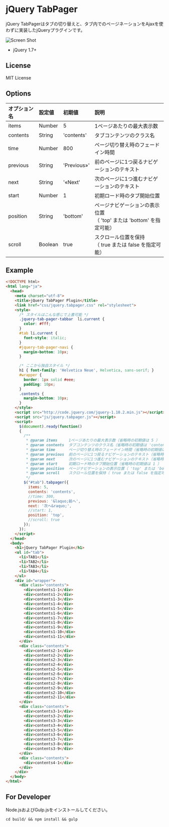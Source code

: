 # jQuery TabPager

jQuery TabPagerはタブの切り替えと、タブ内でのページネーションをAjaxを使わずに実装したjQueryプラグインです。

![Screen Shot](https://raw.github.com/tsuyoshiwebcake/jq-plugin-tab-pager/master/screenshot.png)

  - jQuery 1.7+

## License

MIT License

## Options

| オプション名 | 設定値 | 初期値 | 説明 |
|:--|:--|:--|:--|
| items | Number | 5  | 1ページあたりの最大表示数 |
| contents | String | 'contents'  | タブコンテンツのクラス名 |
| time | Number | 800  | ページ切り替え時のフェードイン時間 |
| previous | String | 'Previous»'  |  	前のページに1つ戻るナビゲーションのテキスト |
| next | String | '«Next'  | 次のページに1つ進むナビゲーションのテキスト |
| start | Number | 1  | 初期ロード時のタブ開始位置 |
| position | String | 'bottom'  |  	ページナビゲーションの表示位置<br />（ 'top' または 'bottom' を指定可能） |
| scroll | Boolean | true  |  	スクロール位置を保持<br />（ true または false を指定可能） |

## Example

``` html
<!DOCTYPE html>
<html lang="ja">
  <head>
    <meta charset="utf-8">
    <title>jQuery TabPager Plugin</title>
    <link href="css/jquery.tabpager.css" rel="stylesheet">
    <style>
      /* スタイルはこんな感じで上書可能 */
      .jquery-tab-pager-tabbar  li.current {
        color: #fff;
      }
      #tab li.current {
        font-style: italic;
      }
      #jquery-tab-pager-navi {
        margin-bottom: 10px;
      }

      /* ここから独自スタイル */
      h1 { font-family: 'Helvetica Neue', Helvetica, sans-serif; }
      #wrapper {
        border: 1px solid #eee;
        padding: 10px;
      }
      .contents {
        margin-bottom: 10px;
      }
    </style>
    <script src="http://code.jquery.com/jquery-1.10.2.min.js"></script>
    <script src="js/jquery.tabpager.js"></script>
    <script>
      $(document).ready(function()
      {
        /**
         * @param items		1ページあたりの最大表示数（省略時の初期値は 5 ）
         * @param contents	タブコンテンツのクラス名（省略時の初期値は 'contents' ）
         * @param time		ページ切り替え時のフェードイン時間（省略時の初期値は 800 ）
         * @param previous	前のページに1つ戻るナビゲーションのテキスト（省略時の初期値は 'Previous&raquo;' ）
         * @param next		次のページに1つ進むナビゲーションのテキスト（省略時の初期値は '&laquo;Next' ）
         * @param start		初期ロード時のタブ開始位置（省略時の初期値は 1 ）
         * @param position	ページナビゲーションの表示位置（ 'top' または 'bottom' を指定可能で省略時の初期値は 'bottom' ）
         * @param scroll	スクロール位置を保持（ true または false を指定可能で省略時の初期値は true ）
         */
        $("#tab").tabpager({
          items: 5,
          contents: 'contents',
          //time: 300,
          previous: '&laquo;前へ',
          next: '次へ&raquo;',
          //start: 1,
          position: 'top',
          //scroll: true
        });
      });
    </script>
  </head>
  <body>
    <h1>jQuery TabPager Plugin</h1>
    <ul id="tab">
      <li>TAB1</li>
      <li>TAB2</li>
      <li>TAB3</li>
      <li>TAB4</li>
    </ul>
    <div id="wrapper">
      <div class="contents">
        <div>contents1-1</div>
        <div>contents1-2</div>
        <div>contents1-3</div>
        <div>contents1-4</div>
        <div>contents1-5</div>
        <div>contents1-6</div>
        <div>contents1-7</div>
        <div>contents1-8</div>
        <div>contents1-9</div>
        <div>contents1-10</div>
        <div>contents1-11</div>
      </div>
      <div class="contents">
        <div>contents2-1</div>
        <div>contents2-2</div>
        <div>contents2-3</div>
        <div>contents2-4</div>
        <div>contents2-5</div>
        <div>contents2-6</div>
        <div>contents2-7</div>
        <div>contents2-8</div>
        <div>contents2-9</div>
        <div>contents2-10</div>
        <div>contents2-11</div>
      </div>
      <div class="contents">
        <div>contents3-1</div>
        <div>contents3-2</div>
        <div>contents3-3</div>
        <div>contents3-4</div>
        <div>contents3-5</div>
        <div>contents3-6</div>
        <div>contents3-7</div>
        <div>contents3-8</div>
        <div>contents3-9</div>
      </div>
      <div class="contents">
        <div>contents4-1</div>
      </div>
    </div>
  </body>
</html>
```

## For Developer
Node.jsおよびGulp.jsをインストールしてください。
```
cd build/ && npm install && gulp
```
